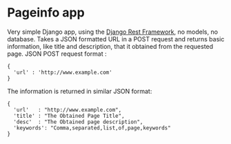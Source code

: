 # Pageinfo app

Very simple Django app, using the [Django Rest Framework](http://www.django-rest-framework.org), no models, no database.
Takes a JSON formatted URL in a POST request and returns basic information, like title and description, that it obtained from the requested page.
JSON POST request format :  

```
{  
  'url' : 'http://www.example.com'  
}
```
  
The information is returned in similar JSON format:

```
{ 
  'url'   : "http://www.example.com", 
  'title' : "The Obtained Page Title", 
  'desc'  : "The Obtained page description",
  'keywords': "Comma,separated,list,of,page,keywords" 
}
```

